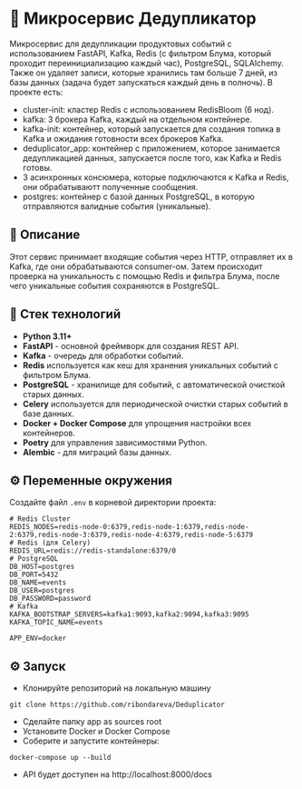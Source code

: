 # 🧹 Микросервис Дедупликатор

Микросервис для дедупликации продуктовых событий с использованием FastAPI, Kafka, Redis (с фильтром Блума, который проходит переинициализацию каждый час), PostgreSQL, SQLAlchemy. Также он удаляет записи, которые хранились там больше 7 дней, из базы данных (задача будет запускаться каждый день в полночь).
В проекте есть:
- cluster-init: кластер Redis с использованием RedisBloom (6 нод).
- kafka: 3 брокера Kafka, каждый на отдельном контейнере.
- kafka-init: контейнер, который запускается для создания топика в Kafka и ожидания готовности всех брокеров Kafka.
- deduplicator_app: контейнер с приложением, которое занимается дедупликацией данных, запускается после того, как Kafka и Redis готовы.
- 3 асинхронных консюмера, которые подключаются к Kafka и Redis, они обрабатываютт полученные сообщения. 
- postgres: контейнер с базой данных PostgreSQL, в которую отправляются валидные события (уникальные).

## 📌 Описание

Этот сервис принимает входящие события через HTTP, отправляет их в Kafka, где они обрабатываются consumer-ом. Затем происходит проверка на уникальность с помощью Redis и фильтра Блума, после чего уникальные события сохраняются в PostgreSQL.

## 🚀 Стек технологий

- **Python 3.11+**
- **FastAPI** - основной фреймворк для создания REST API.
- **Kafka**  - очередь для обработки событий.
- **Redis** используется как кеш для хранения уникальных событий с фильтром Блума.
- **PostgreSQL** - хранилище для событий, с автоматической очисткой старых данных.
- **Celery** используется для периодической очистки старых событий в базе данных.
- **Docker + Docker Compose** для упрощения настройки всех контейнеров.
- **Poetry** для управления зависимостями Python.
- **Alembic**  - для миграций базы данных.


## ⚙️ Переменные окружения

Создайте файл `.env` в корневой директории проекта:

```env
# Redis Cluster
REDIS_NODES=redis-node-0:6379,redis-node-1:6379,redis-node-2:6379,redis-node-3:6379,redis-node-4:6379,redis-node-5:6379
# Redis (для Celery)
REDIS_URL=redis://redis-standalone:6379/0
# PostgreSQL
DB_HOST=postgres
DB_PORT=5432
DB_NAME=events
DB_USER=postgres
DB_PASSWORD=password
# Kafka
KAFKA_BOOTSTRAP_SERVERS=kafka1:9093,kafka2:9094,kafka3:9095
KAFKA_TOPIC_NAME=events

APP_ENV=docker
```

## ⚙️ Запуск
- Клонируйте репозиторий на локальную машину
```
git clone https://github.com/ribondareva/Deduplicator
```
- Сделайте папку app as sources root
- Установите Docker и Docker Compose
- Соберите и запустите контейнеры:
```
docker-compose up --build
```
- API будет доступен на http://localhost:8000/docs

